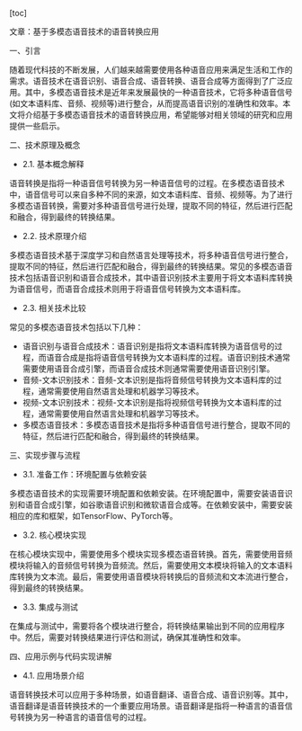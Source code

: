 
[toc]                    
                
                
文章：基于多模态语音技术的语音转换应用

一、引言

随着现代科技的不断发展，人们越来越需要使用各种语音应用来满足生活和工作的需求。语音技术在语音识别、语音合成、语音转换、语音合成等方面得到了广泛应用。其中，多模态语音技术是近年来发展最快的一种语音技术，它将多种语音信号(如文本语料库、音频、视频等)进行整合，从而提高语音识别的准确性和效率。本文将介绍基于多模态语音技术的语音转换应用，希望能够对相关领域的研究和应用提供一些启示。

二、技术原理及概念

- 2.1. 基本概念解释

语音转换是指将一种语音信号转换为另一种语音信号的过程。在多模态语音技术中，语音信号可以来自多种不同的来源，如文本语料库、音频、视频等。为了进行多模态语音转换，需要对多种语音信号进行处理，提取不同的特征，然后进行匹配和融合，得到最终的转换结果。

- 2.2. 技术原理介绍

多模态语音技术基于深度学习和自然语言处理等技术，将多种语音信号进行整合，提取不同的特征，然后进行匹配和融合，得到最终的转换结果。常见的多模态语音技术包括语音识别和语音合成技术，其中语音识别技术主要用于将文本语料库转换为语音信号，而语音合成技术则用于将语音信号转换为文本语料库。

- 2.3. 相关技术比较

常见的多模态语音技术包括以下几种：

- 语音识别与语音合成技术：语音识别是指将文本语料库转换为语音信号的过程，而语音合成是指将语音信号转换为文本语料库的过程。语音识别技术通常需要使用语音合成引擎，而语音合成技术则通常需要使用语音识别引擎。
- 音频-文本识别技术：音频-文本识别是指将音频信号转换为文本语料库的过程，通常需要使用自然语言处理和机器学习等技术。
- 视频-文本识别技术：视频-文本识别是指将视频信号转换为文本语料库的过程，通常需要使用自然语言处理和机器学习等技术。
- 多模态语音技术：多模态语音技术是指将多种语音信号进行整合，提取不同的特征，然后进行匹配和融合，得到最终的转换结果。

三、实现步骤与流程

- 3.1. 准备工作：环境配置与依赖安装

多模态语音技术的实现需要环境配置和依赖安装。在环境配置中，需要安装语音识别和语音合成引擎，如谷歌语音识别和微软语音合成等。在依赖安装中，需要安装相应的库和框架，如TensorFlow、PyTorch等。

- 3.2. 核心模块实现

在核心模块实现中，需要使用多个模块实现多模态语音转换。首先，需要使用音频模块将输入的音频信号转换为音频流。然后，需要使用文本模块将输入的文本语料库转换为文本流。最后，需要使用语音模块将转换后的音频流和文本流进行整合，得到最终的转换结果。

- 3.3. 集成与测试

在集成与测试中，需要将各个模块进行整合，将转换结果输出到不同的应用程序中。然后，需要对转换结果进行评估和测试，确保其准确性和效率。

四、应用示例与代码实现讲解

- 4.1. 应用场景介绍

语音转换技术可以应用于多种场景，如语音翻译、语音合成、语音识别等。其中，语音翻译是语音转换技术的一个重要应用场景。语音翻译是指将一种语言的语音信号转换为另一种语言的语音信号的过程。

